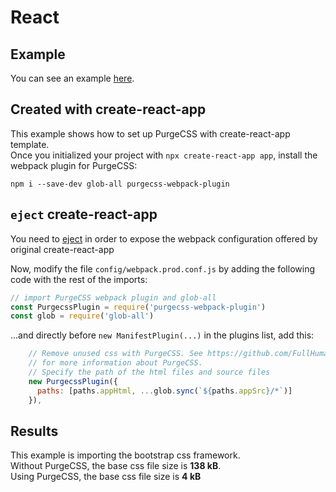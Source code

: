 # React

## Example

You can see an example [here](https://github.com/FullHuman/purgecss/tree/master/examples/with-react/).

## Created with create-react-app

This example shows how to set up PurgeCSS with create-react-app template.  
Once you initialized your project with `npx create-react-app app`, install the webpack plugin for PurgeCSS:

```text
npm i --save-dev glob-all purgecss-webpack-plugin
```

## `eject` create-react-app 

You need to [eject](https://facebook.github.io/create-react-app/docs/available-scripts#npm-run-eject) in order to expose the webpack configuration offered by original create-react-app

Now, modify the file `config/webpack.prod.conf.js` by adding the following code with the rest of the imports:


```javascript
// import PurgeCSS webpack plugin and glob-all
const PurgecssPlugin = require('purgecss-webpack-plugin')
const glob = require('glob-all')
```

...and directly before `new ManifestPlugin(...)` in the plugins list, add this:

```javascript
    // Remove unused css with PurgeCSS. See https://github.com/FullHuman/purgecss
    // for more information about PurgeCSS.
    // Specify the path of the html files and source files
    new PurgecssPlugin({
      paths: [paths.appHtml, ...glob.sync(`${paths.appSrc}/*`)]
    }),
```

## Results

This example is importing the bootstrap css framework.  
Without PurgeCSS, the base css file size is **138 kB**.  
Using PurgeCSS, the base css file size is **4 kB**

